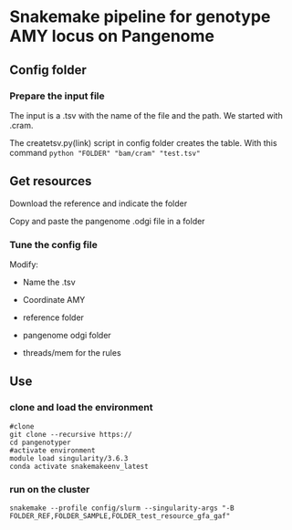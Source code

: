 # Snakemake pipeline for genotype AMY locus on Pangenome

## Config folder

### Prepare the input file

The input is a .tsv with the name of the file and the path. We started with .cram. 

The createtsv.py(link) script in config folder creates the table. With this command 
``` python "FOLDER" "bam/cram" "test.tsv" ``` 


## Get resources 

Download the reference and indicate the folder

Copy and paste the pangenome .odgi file in a folder 

### Tune the config file

Modify:

* Name the .tsv

* Coordinate AMY

* reference folder

* pangenome odgi folder

* threads/mem for the rules

## Use

### clone and load the environment

```
#clone
git clone --recursive https://
cd pangenotyper
#activate environment
module load singularity/3.6.3
conda activate snakemakeenv_latest 
```

### run on the cluster

```
snakemake --profile config/slurm --singularity-args "-B FOLDER_REF,FOLDER_SAMPLE,FOLDER_test_resource_gfa_gaf"
```